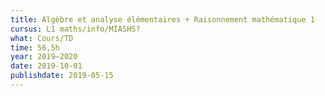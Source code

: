 ```yaml
---
title: Algèbre et analyse élémentaires + Raisonnement mathématique 1
cursus: L1 maths/info/MIASHS?
what: Cours/TD
time: 56,5h
year: 2019–2020
date: 2019-10-01
publishdate: 2019-05-15
---
```

